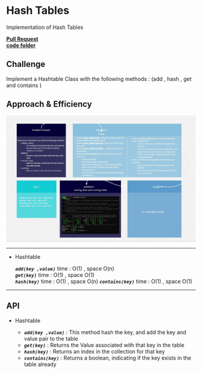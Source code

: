 # Hash Tables

Implementation of Hash Tables

[**Pull Request**](https://github.com/hibasalem/data-structures-and-algorithms/pull/49)  
[**code folder**](30-hashtable)

## Challenge

Implement a Hashtable Class with the following methods : (add , hash , get and contains )

## Approach & Efficiency

![hashtables](cc30.jpg)

---

- Hashtable

  **_`add(key ,value)`_** time : O(1) , space O(n)  
  **_`get(key)`_** time : O(1) , space O(1)  
  **_`hash(key)`_** time : O(1) , space O(n)
  **_`contains(key)`_** time : O(1) , space O(1)

---

## API

- Hashtable

  - **_`add(key ,value)`_** : This method hash the key, and add the key and value pair to the table
  - **_`get(key)`_** : Returns the Value associated with that key in the table
  - **_`hash(key)`_** : Returns an index in the collection for that key
  - **_`contains(key)`_** : Returns a boolean, indicating if the key exists in the table already
